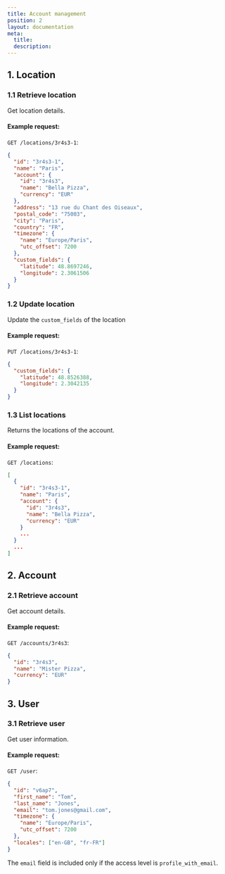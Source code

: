 ```yaml
---
title: Account management
position: 2
layout: documentation
meta:
  title:
  description:
---
```


## 1. Location

### 1.1 Retrieve location

Get location details.

<CallSummaryTable
  endpoint="GET /locations/:id"
  shortEndpoint="GET /location (location only)"
  accessLevel="location, account"
/>

#### Example request:

`GET /locations/3r4s3-1`:

```json
{
  "id": "3r4s3-1",
  "name": "Paris",
  "account": {
    "id": "3r4s3",
    "name": "Bella Pizza",
    "currency": "EUR"
  },
  "address": "13 rue du Chant des Oiseaux",
  "postal_code": "75003",
  "city": "Paris",
  "country": "FR",
  "timezone": {
    "name": "Europe/Paris",
    "utc_offset": 7200
  },
  "custom_fields": {
    "latitude": 48.8697246,
    "longitude": 2.3061506
  }
}
```

### 1.2 Update location

Update the `custom_fields` of the location

<CallSummaryTable
  endpoint="PUT /locations/:id"
  shortEndpoint="PUT /location (location only)"
  accessLevel="location, account"
/>

#### Example request:

`PUT /locations/3r4s3-1`:

```json
{
  "custom_fields": {
    "latitude": 48.8526388,
    "longitude": 2.3042135
  }
}
```

### 1.3 List locations

Returns the locations of the account.

<CallSummaryTable
  endpoint="GET /locations/"
  accessLevel="account"
/>

#### Example request:

`GET /locations`:

```json
[
  {
    "id": "3r4s3-1",
    "name": "Paris",
    "account": {
      "id": "3r4s3",
      "name": "Bella Pizza",
      "currency": "EUR"
    }
    ...
  }
  ...
]
```

## 2. Account

### 2.1 Retrieve account

Get account details.

<CallSummaryTable
  endpoint="GET /accounts/:id"
  shortEndpoint="GET /account"
  accessLevel="account"
/>

#### Example request:

`GET /accounts/3r4s3`:

```json
{
  "id": "3r4s3",
  "name": "Mister Pizza",
  "currency": "EUR"
}
```

## 3. User

### 3.1 Retrieve user

Get user information.

<CallSummaryTable
  endpoint="GET /user"
  accessLevel="profile, profile_with_email"
/>

#### Example request:

`GET /user`:

```json
{
  "id": "v6ap7",
  "first_name": "Tom",
  "last_name": "Jones",
  "email": "tom.jones@gmail.com",
  "timezone": {
    "name": "Europe/Paris",
    "utc_offset": 7200
  },
  "locales": ["en-GB", "fr-FR"]
}
```

The `email` field is included only if the access level is `profile_with_email`.
